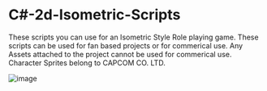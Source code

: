 # C#-2d-Isometric-Scripts

These scripts you can use for an Isometric Style Role playing game.
These scripts can be used for fan based projects or for commerical use.
Any Assets attached to the project cannot be used for commerical use. Character Sprites belong to CAPCOM CO. LTD.


![image](https://user-images.githubusercontent.com/117072680/199220365-0cbf35ef-c49c-46f2-9760-58f1c6860ef9.png)
